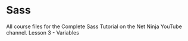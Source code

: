 # Sass

All course files for the Complete Sass Tutorial on the Net Ninja YouTube channel.
Lesson 3 - Variables
